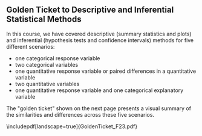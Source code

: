 ## Golden Ticket to Descriptive and Inferential Statistical Methods

In this course, we have covered descriptive (summary statistics and plots) and inferential (hypothesis tests and confidence intervals) methods for five different scenarios:

* one categorical response variable
* two categorical variables
* one quantitative response variable or paired differences in a quantitative variable
* two quantitative variables
* one quantitative response variable and one categorical explanatory variable

The "golden ticket" shown on the next page presents a visual summary of the similarities and differences across these five scenarios.

\includepdf[landscape=true]{GoldenTicket_F23.pdf}


